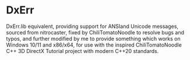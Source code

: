 # DxErr
DxErr.lib equivalent, providing support for ANSIand Unicode messages, sourced from nitrocaster, fixed by ChiliTomatoNoodle to resolve bugs and typos, and further modified by me to provide something which works on Windows 10/11 and x86/x64, for use with the inspired ChiliTomatoNoodle C++ 3D DirectX Tutorial project with modern C++20 standards.
